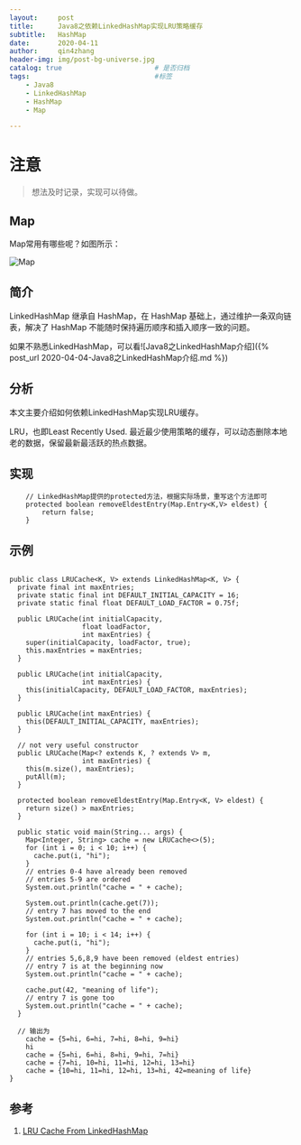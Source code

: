 ```yaml
---
layout:     post
title:      Java8之依赖LinkedHashMap实现LRU策略缓存
subtitle:   HashMap
date:       2020-04-11
author:     qin4zhang
header-img: img/post-bg-universe.jpg 
catalog: true 						# 是否归档
tags:								#标签
    - Java8
    - LinkedHashMap
    - HashMap
    - Map

---
```

# 注意
> 想法及时记录，实现可以待做。

## Map

Map常用有哪些呢？如图所示：

![Map]({{site.url}}/img/java/Java8-Map-Diagram.png)

## 简介
LinkedHashMap 继承自 HashMap，在 HashMap 基础上，通过维护一条双向链表，解决了 HashMap 不能随时保持遍历顺序和插入顺序一致的问题。

如果不熟悉LinkedHashMap，可以看![Java8之LinkedHashMap介绍]({% post_url 2020-04-04-Java8之LinkedHashMap介绍.md %})

## 分析

本文主要介绍如何依赖LinkedHashMap实现LRU缓存。

LRU，也即Least Recently Used. 最近最少使用策略的缓存，可以动态删除本地老的数据，保留最新最活跃的热点数据。

## 实现

```
    // LinkedHashMap提供的protected方法，根据实际场景，重写这个方法即可
    protected boolean removeEldestEntry(Map.Entry<K,V> eldest) {
        return false;
    }
```

## 示例

```

public class LRUCache<K, V> extends LinkedHashMap<K, V> {
  private final int maxEntries;
  private static final int DEFAULT_INITIAL_CAPACITY = 16;
  private static final float DEFAULT_LOAD_FACTOR = 0.75f;

  public LRUCache(int initialCapacity,
                  float loadFactor,
                  int maxEntries) {
    super(initialCapacity, loadFactor, true);
    this.maxEntries = maxEntries;
  }

  public LRUCache(int initialCapacity,
                  int maxEntries) {
    this(initialCapacity, DEFAULT_LOAD_FACTOR, maxEntries);
  }

  public LRUCache(int maxEntries) {
    this(DEFAULT_INITIAL_CAPACITY, maxEntries);
  }

  // not very useful constructor
  public LRUCache(Map<? extends K, ? extends V> m,
                  int maxEntries) {
    this(m.size(), maxEntries);
    putAll(m);
  }

  protected boolean removeEldestEntry(Map.Entry<K, V> eldest) {
    return size() > maxEntries;
  }

  public static void main(String... args) {
    Map<Integer, String> cache = new LRUCache<>(5);
    for (int i = 0; i < 10; i++) {
      cache.put(i, "hi");
    }
    // entries 0-4 have already been removed
    // entries 5-9 are ordered
    System.out.println("cache = " + cache);

    System.out.println(cache.get(7));
    // entry 7 has moved to the end
    System.out.println("cache = " + cache);

    for (int i = 10; i < 14; i++) {
      cache.put(i, "hi");
    }
    // entries 5,6,8,9 have been removed (eldest entries)
    // entry 7 is at the beginning now
    System.out.println("cache = " + cache);

    cache.put(42, "meaning of life");
    // entry 7 is gone too
    System.out.println("cache = " + cache);
  }

  // 输出为
    cache = {5=hi, 6=hi, 7=hi, 8=hi, 9=hi}
    hi
    cache = {5=hi, 6=hi, 8=hi, 9=hi, 7=hi}
    cache = {7=hi, 10=hi, 11=hi, 12=hi, 13=hi}
    cache = {10=hi, 11=hi, 12=hi, 13=hi, 42=meaning of life}
}

```



## 参考

1. <a href="https://www.javaspecialists.eu/archive/Issue246-LRU-Cache-From-LinkedHashMap.html" target="_blank">LRU Cache From LinkedHashMap</a>

